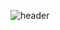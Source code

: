 ![header](https://capsule-render.vercel.app/api?type=waving&color=_#862633&height=250&section=header&text=Korea%20University%20Datathon%20-%20Peachtree&fontSize=70)
